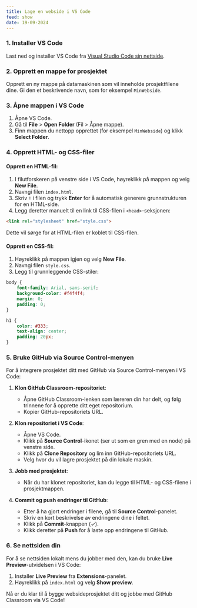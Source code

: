 ```yaml
---
title: Lage en webside i VS Code
feed: show
date: 19-09-2024
---
```


### 1. **Installer VS Code**
Last ned og installer VS Code fra [Visual Studio Code sin nettside](https://code.visualstudio.com/).

### 2. **Opprett en mappe for prosjektet**
Opprett en ny mappe på datamaskinen som vil inneholde prosjektfilene dine. Gi den et beskrivende navn, som for eksempel `MinWebside`.

### 3. **Åpne mappen i VS Code**
1. Åpne VS Code.
2. Gå til **File** > **Open Folder** (Fil > Åpne mappe).
3. Finn mappen du nettopp opprettet (for eksempel `MinWebside`) og klikk **Select Folder**.

### 4. **Opprett HTML- og CSS-filer**

#### Opprett en HTML-fil:
1. I filutforskeren på venstre side i VS Code, høyreklikk på mappen og velg **New File**.
2. Navngi filen `index.html`.
3. Skriv `!` i filen og trykk **Enter** for å automatisk generere grunnstrukturen for en HTML-side.
4. Legg deretter manuelt til en link til CSS-filen i `<head>`-seksjonen:
```html
<link rel="stylesheet" href="style.css">
```

Dette vil sørge for at HTML-filen er koblet til CSS-filen.

#### Opprett en CSS-fil:
1. Høyreklikk på mappen igjen og velg **New File**.
2. Navngi filen `style.css`.
3. Legg til grunnleggende CSS-stiler:
```css
body {
    font-family: Arial, sans-serif;
    background-color: #f4f4f4;
    margin: 0;
    padding: 0;
}

h1 {
    color: #333;
    text-align: center;
    padding: 20px;
}
```

### 5. **Bruke GitHub via Source Control-menyen**
For å integrere prosjektet ditt med GitHub via Source Control-menyen i VS Code:

1. **Klon GitHub Classroom-repositoriet**:
   - Åpne GitHub Classroom-lenken som læreren din har delt, og følg trinnene for å opprette ditt eget repositorium.
   - Kopier GitHub-repositoriets URL.

2. **Klon repositoriet i VS Code**:
   - Åpne VS Code.
   - Klikk på **Source Control**-ikonet (ser ut som en gren med en node) på venstre side.
   - Klikk på **Clone Repository** og lim inn GitHub-repositoriets URL.
   - Velg hvor du vil lagre prosjektet på din lokale maskin.

3. **Jobb med prosjektet**:
   - Når du har klonet repositoriet, kan du legge til HTML- og CSS-filene i prosjektmappen.

4. **Commit og push endringer til GitHub**:
   - Etter å ha gjort endringer i filene, gå til **Source Control**-panelet.
   - Skriv en kort beskrivelse av endringene dine i feltet.
   - Klikk på **Commit**-knappen (✓).
   - Klikk deretter på **Push** for å laste opp endringene til GitHub.

### 6. **Se nettsiden din**
For å se nettsiden lokalt mens du jobber med den, kan du bruke **Live Preview**-utvidelsen i VS Code:
1. Installer **Live Preview** fra **Extensions**-panelet.
2. Høyreklikk på `index.html` og velg **Show preview**.

Nå er du klar til å bygge websideprosjektet ditt og jobbe med GitHub Classroom via VS Code!